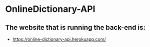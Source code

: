 # OnlineDictionary-API

## The website that is running the back-end is:  
 - https://online-dictionary-api.herokuapp.com/